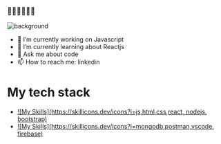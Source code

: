 ### 👋👋👋👋👋👋
![background](./images/bg-summary.gif)

- 🔭 I’m currently working on Javascript
- 🌱 I’m currently learning about Reactjs
- 💬 Ask me about code
- 📫 How to reach me: linkedin
# My tech stack
- [![My Skills](https://skillicons.dev/icons?i=js,html,css,react, nodejs, bootstrap)](https://skillicons.dev)
- [![My Skills](https://skillicons.dev/icons?i=mongodb,postman,vscode, firebase)](https://skillicons.dev)
